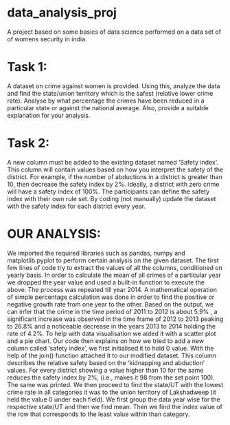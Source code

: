 # data_analysis_proj
A project based on some basics of data science performed on a data set of of womens security in india.
# Task 1:
A dataset on crime against women is provided. Using this, analyze the data and find the
state/union territory which is the safest (relative lower crime rate).
Analyse by what percentage the crimes have been reduced in a particular state or against the
national average. Also, provide a suitable explanation for your analysis.
# Task 2:
A new column must be added to the existing dataset named ‘Safety index’. This column will
contain values based on how you interpret the safety of the district. For example, if the number
of abductions in a district is greater than 10, then decrease the safety index by 2%. Ideally, a
district with zero crime will have a safety index of 100%.
The participants can define the safety index with their own rule set. By coding (not manually)
update the dataset with the safety index for each district every year.

# OUR ANALYSIS:
We imported the required libraries such as pandas, numpy and matplotlib.pyplot to perform certain analysis on the given dataset. The first few lines of code try to extract the values of all the columns, conditioned on yearly basis. In order to calculate the mean of all crimes of a particular year we dropped the year value and used a built-in function to execute the above. The process was repeated till year 2014.
 A mathematical operation of simple percentage calculation was done in order to find the positive or negative growth rate from one year to the other. Based on the output, we can infer that the crime in the time period of 2011 to 2012 is about 5.9% , a significant increase was observed in the time frame of 2012 to 2013 peaking to 26.8% and a noticeable decrease in the years 2013 to 2014 holding the rate of 4.2%.
To help with data visualisation we aided it with a scatter plot and a pie chart.
Our code then explains on how we tried to add a new column called ‘safety index’, we first initialised it to hold 0 value. With the help of the join() function attached it to our modified dataset. This column describes the relative safety based on the ‘kidnapping and abduction’ values. For every district showing a value higher than 10 for the same reduces the safety index by 2%, (i.e., makes it 98 from the set point 100). The same was printed.
We then proceed to find the state/UT with the lowest crime rate in all categories it was to the union territory of Lakshadweep (it held the value 0 under each field).
We first group the data year wise for the respective state/UT and then we find mean. Then we find the index value of the row that corresponds to the least value within than category.
